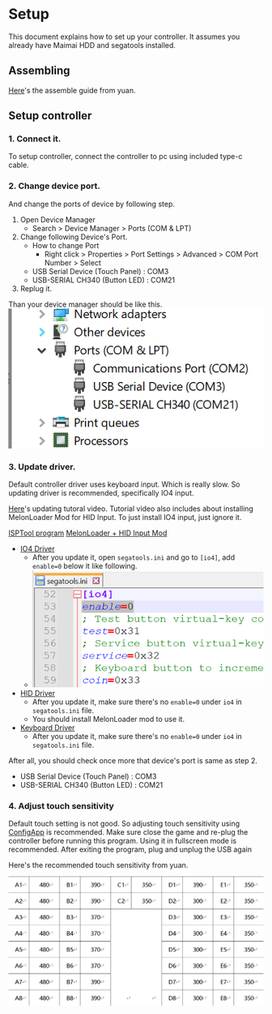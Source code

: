 
# Setup

This document explains how to set up your controller. It assumes you already have Maimai HDD and segatools installed.

## Assembling

[Here](https://youtu.be/zdHaW_dXxM0?si=nH9nuMTKb5KvfQuN)'s the assemble guide from yuan.

## Setup controller

### 1. Connect it.

To setup controller, connect the controller to pc using included type-c cable.
### 2. Change device port.

And change the ports of device by following step.
 1. Open Device Manager
    - Search > Device Manager > Ports (COM & LPT)
2. Change following Device's Port.
	 - How to change Port
		 - Right click > Properties > Port Settings > Advanced > COM Port Number > Select
     - USB Serial Device (Touch Panel) : COM3
     - USB-SERIAL CH340 (Button LED) : COM21
3. Replug it.

Than your device manager should be like this.
![](</attachment/image/Setup Controller-Device Manager.png>)

### 3. Update driver.

Default controller driver uses keyboard input. Which is really slow.
So updating driver is recommended, specifically IO4 input.

[Here](https://youtu.be/qDsitksnLpw)'s updating tutoral video.
Tutorial video also includes about installing MelonLoader Mod for HID Input. To just install IO4 input, just ignore it.

[ISPTool program](</attachment/file/driver/ISPTool.zip> "download")
[MelonLoader + HID Input Mod](</attachment/file/driver/MelonLoader.zip> "download")

- [IO4 Driver](</attachment/file/driver/WM_DX_V3.04-IO4-1P.bin> "download")
	- After you update it, open `segatools.ini` and go to `[io4]`, add `enable=0` below it like following.
	- ![](</attachment/image/Update driver_IO4_segatools_ini.png>)
- [HID Driver](</attachment/file/driver/WM_DX_V3.00-HID-1P.bin> "download")
	- After you update it, make sure there's no `enable=0` under `io4` in `segatools.ini` file.
	- You should install MelonLoader mod to use it.
- [Keyboard Driver](</attachment/file/driver/WM_DX_V3.00-1P.bin> "download")
	- After you update it, make sure there's no `enable=0` under `io4` in `segatools.ini` file.

After all, you should check once more that device's port is same as step 2.
- USB Serial Device (Touch Panel) : COM3
- USB-SERIAL CH340 (Button LED) : COM21

### 4. Adjust touch sensitivity

Default touch setting is not good. So adjusting touch sensitivity using [ConfigApp](</attachment/file/ConfigApp_V1.0.0.3-20231203.zip> "download") is recommended.
Make sure close the game and re-plug the controller before running this program.
Using it in fullscreen mode is recommended.
After exiting the program, plug and unplug the USB again

Here's the recommended touch sensitivity from yuan. 

![](</attachment/image/Adjust touch sensitivity_Recommended value.png>)

